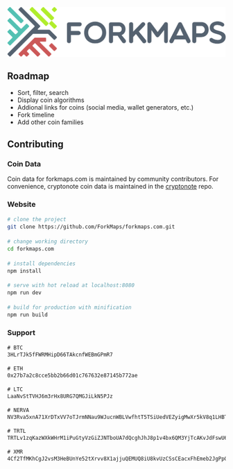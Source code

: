 ![forkmaps logo](static/img/forkmaps_b_retina.png)

## Roadmap

* Sort, filter, search
* Display coin algorithms
* Addional links for coins (social media, wallet generators, etc.)
* Fork timeline
* Add other coin families

## Contributing


### Coin Data

Coin data for forkmaps.com is maintained by community contributors.  For convenience, cryptonote coin data is maintained in the [cryptonote](https://github.com/ForkMaps/cryptonote) repo.

### Website

```bash
# clone the project
git clone https://github.com/ForkMaps/forkmaps.com.git

# change working directory
cd forkmaps.com

# install dependencies
npm install

# serve with hot reload at localhost:8080
npm run dev

# build for production with minification
npm run build
```

### Support
```
# BTC
3HLrTJk5fFWRMHipD66TAkcnfWEBmGPmR7

# ETH
0x27b7a2c8cce5bb2b66d01c767632e87145b772ae

# LTC
LaaNvStTVHJ6m3rHx8URG7QMGJiLkN5PJz

# NERVA
NV3Rva5xnA71XrDTxVV7oTJrmNNau9WJucnWBLVwfhtT5TSiUedVEZyigMwXr5kV8q1LHBTLrTBJaYon3qJnrjm31nR2JAE2N

# TRTL
TRTLv1zqKazWXkWHrM1iPuGtyVzGiZJNTboUA7dQcghJhJ8p1v4bx6QM3YjTcAKvJdFswU6qRUdqrKdiCxpDNGHderQpu47tn2N

# XMR
4Cf2TfMKhCgJ2vsM3HeBUnYe52tXrvv8X1ajjuQEMUQ8iU8kvUzCSsCEacxFhEmeb2JgPpQ5chdyw3UiTfUgapJBhAHNczWHnc37Wxn5Mo
```


